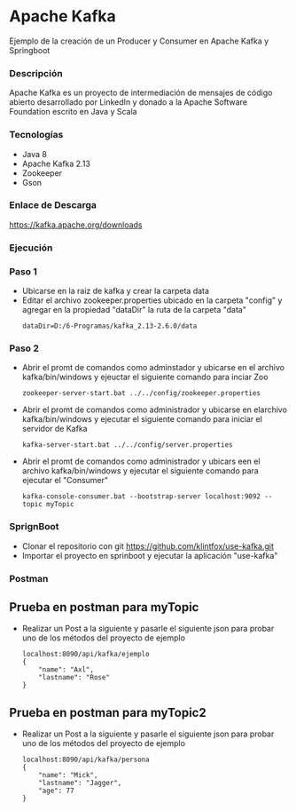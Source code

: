 # Apache Kafka
Ejemplo de la creación de un Producer y Consumer en Apache Kafka y Springboot

### Descripción
Apache Kafka es un proyecto de intermediación de mensajes de código abierto desarrollado por LinkedIn y donado a la Apache Software Foundation escrito en Java y Scala

### Tecnologías
- Java 8
- Apache Kafka 2.13
- Zookeeper
- Gson

### Enlace de Descarga
https://kafka.apache.org/downloads

### Ejecución
### Paso 1
- Ubicarse en la raiz de kafka y crear la carpeta data
- Editar el archivo zookeeper.properties ubicado en la carpeta "config" y agregar en la propiedad "dataDir" la ruta de la carpeta "data"
    ```
    dataDir=D:/6-Programas/kafka_2.13-2.6.0/data
    ```
### Paso 2
- Abrir el promt de comandos como adminstador y ubicarse en el archivo kafka/bin/windows y ejeuctar el siguiente comando para inciar Zoo
    ```
    zookeeper-server-start.bat ../../config/zookeeper.properties
    ```
- Abrir el promt de comandos como administrador y ubicarse en elarchivo kafka/bin/windows y ejecutar el siguiente comando para iniciar el servidor de Kafka
    ```
    kafka-server-start.bat ../../config/server.properties
    ```
- Abrir el promt de comandos como administrador y ubicars een el archivo kafka/bin/windows y ejecutar el siguiente comando para ejecutar el "Consumer"
    ```
    kafka-console-consumer.bat --bootstrap-server localhost:9092 --topic myTopic
    ```
### SprignBoot
- Clonar el repositorio con git https://github.com/klintfox/use-kafka.git
- Importar el proyecto en sprinboot y ejecutar la aplicación "use-kafka"

### Postman
## Prueba en postman para myTopic
- Realizar un Post a la siguiente  y pasarle el siguiente json para probar uno de los métodos del proyecto de ejemplo
    ```
    localhost:8090/api/kafka/ejemplo    
    {
        "name": "Axl",
        "lastname": "Rose"
    }
    ```
## Prueba en postman para myTopic2
- Realizar un Post a la siguiente  y pasarle el siguiente json para probar uno de los métodos del proyecto de ejemplo
    ```
    localhost:8090/api/kafka/persona    
    {
        "name": "Mick",
        "lastname": "Jagger",
        "age": 77
    }
    ```